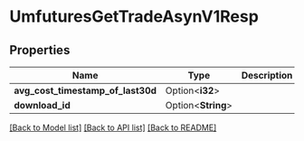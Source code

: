 # UmfuturesGetTradeAsynV1Resp

## Properties

Name | Type | Description | Notes
------------ | ------------- | ------------- | -------------
**avg_cost_timestamp_of_last30d** | Option<**i32**> |  | [optional]
**download_id** | Option<**String**> |  | [optional]

[[Back to Model list]](../README.md#documentation-for-models) [[Back to API list]](../README.md#documentation-for-api-endpoints) [[Back to README]](../README.md)



